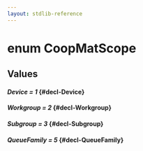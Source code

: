 ```yaml
---
layout: stdlib-reference
---
```


# enum CoopMatScope

## Values 

#### _Device = 1_ {#decl-Device}
#### _Workgroup = 2_ {#decl-Workgroup}
#### _Subgroup = 3_ {#decl-Subgroup}
#### _QueueFamily = 5_ {#decl-QueueFamily}

